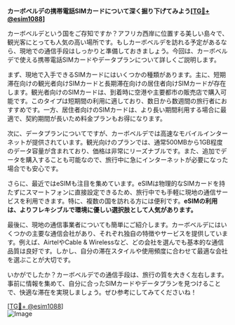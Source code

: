 **カーボベルデの携帯電話SIMカードについて深く掘り下げてみよう[[TG💪+ @esim1088](https://t.me/s/esim1088)]**

カーボベルデという国をご存知ですか？アフリカ西岸に位置する美しい島々で、観光客にとっても人気の高い場所です。もしカーボベルデを訪れる予定があるなら、現地での通信手段はしっかりと準備しておきましょう。今回は、カーボベルデで使える携帯電話SIMカードやデータプランについて詳しくご説明します。

まず、現地で入手できるSIMカードにはいくつかの種類があります。主に、短期滞在向けの観光者向けSIMカードと長期滞在向けの居住者向けSIMカードが存在します。観光者向けのSIMカードは、到着時に空港や主要都市の販売店で購入可能です。このタイプは短期間の利用に適しており、数日から数週間の旅行者におすすめです。一方、居住者向けのSIMカードは、より長い期間利用する場合に最適で、契約期間が長いため料金プランもお得になります。

次に、データプランについてですが、カーボベルデでは高速なモバイルインターネットが提供されています。観光向けのプランでは、通常500MBから1GB程度のデータ容量が含まれており、価格は非常にリーズナブルです。また、追加でデータを購入することも可能なので、旅行中に急にインターネットが必要になった場合でも安心です。

さらに、最近ではeSIMも注目を集めています。eSIMは物理的なSIMカードを持たずにスマートフォンに直接設定できるため、旅行中でも手軽に現地の通信サービスを利用できます。特に、複数の国を訪れる方には便利です。**eSIMの利用は、よりフレキシブルで環境に優しい選択肢として人気があります。**

最後に、現地の通信事業者についても簡単にご紹介します。カーボベルデにはいくつかの主要な通信会社があり、それぞれ独自の特徴やサービスを提供しています。例えば、AirtelやCable & Wirelessなど、どの会社を選んでも基本的な通信品質は良好です。しかし、自分の滞在スタイルや使用頻度に合わせて最適な会社を選ぶことが大切です。

いかがでしたか？カーボベルデでの通信手段は、旅行の質を大きく左右します。事前に情報を集めて、自分に合ったSIMカードやデータプランを見つけることで、快適な滞在を実現しましょう。ぜひ参考にしてみてくださいね！

[[TG💪+ @esim1088](https://t.me/s/esim1088)]  
![Image](https://i.postimg.cc/Y0z9fWf4/image.png)